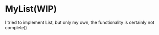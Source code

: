 # MyList(WIP)
I tried to implement List, but only my own, the functionality is certainly not complete))
